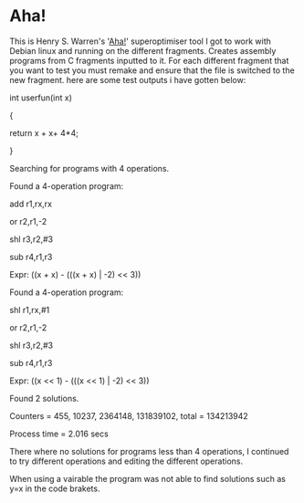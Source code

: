 Aha!
====

This is Henry S. Warren's '[Aha!](http://hackersdelight.org/)' superoptimiser tool I got to work with Debian linux and running on the different fragments. Creates assembly programs from C fragments inputted to it. For each different fragment that you want to test you must remake and ensure that the file is switched to the new fragment.
here are some test outputs i have gotten below:

int userfun(int x)

{

  return x + x+ 4*4;
  
}


Searching for programs with 4 operations.



Found a 4-operation program:

   add   r1,rx,rx
   
   or    r2,r1,-2
   
   shl   r3,r2,#3
   
   sub   r4,r1,r3
   
   Expr: ((x + x) - (((x + x) | -2) << 3))
   


Found a 4-operation program:

   shl   r1,rx,#1
   
   or    r2,r1,-2
   
   shl   r3,r2,#3
   
   sub   r4,r1,r3
   
   Expr: ((x << 1) - (((x << 1) | -2) << 3))
   
Found 2 solutions.

Counters = 455, 10237, 2364148, 131839102, total = 134213942

Process time = 2.016 secs

There where no solutions for programs less than 4 operations, I continued to try different operations and editing the different operations. 

When using a vairable the program was not able to find solutions such as y=x in the code brakets. 


